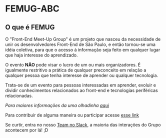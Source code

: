 # FEMUG-ABC

## O que é FEMUG

O "Front-End Meet-Up Group" é um projeto que nasceu da necessidade de unir os desenvolvedores Front-End de São Paulo, e então tornou-se uma idéia coletiva, para que o acesso à informação seja feito em qualquer lugar que haja interesse do aprendizado.

O evento **NÃO** pode visar o lucro de um ou mais organizadores. É igualmente restritivo a prática de qualquer preconceito em relação a qualquer pessoa que tenha interesse de aprender ou qualquer tecnologia.

Trata-se de um evento para pessoas interessadas em aprender, evoluir e dividir conhecimentos relacionados ao front-end e tecnologias periféricas relacionadas.

*Para maiores informações da uma olhadinha [aqui](https://github.com/femug/femug "FEMUG BR")*

Para contribuir de alguma maneira ou participar acesse [esse link](http://www.meetup.com/pt-BR/femug-abc/ "FEMUG ABC")

Se curtir, entra no nosso [Team no Slack](https://github.com/abc-dev/slack), a maioria das interações do Grupo acontecem por lá! ;D
